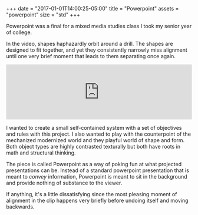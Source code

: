 +++
date = "2017-01-01T14:00:25-05:00"
title = "Powerpoint"
assets = "powerpoint"
size = "std"
+++

Powerpoint was a final for a mixed media studies class I took my senior year of college.

In the video, shapes haphazardly orbit around a drill. The shapes are designed to fit together, and yet they consistently narrowly miss alignment until one very brief moment that leads to them separating once again.


<div class="videoWrapper">
<iframe src="https://player.vimeo.com/video/173984674" width="100%" frameborder="0" webkitallowfullscreen mozallowfullscreen allowfullscreen></iframe>
</div>

I wanted to create a small self-contained system with a set of objectives and rules with this project. I also wanted to play with the counterpoint of the mechanized modernized world and they playful world of shape and form. Both object types are highly contrasted texturally but both have roots in math and structural thinking.

The piece is called Powerpoint as a way of poking fun at what projected presentations can be. Instead of a standard powerpoint presentation that is meant to _convey_ information, Powerpoint is meant to sit in the background and provide nothing of substance to the viewer.

If anything, it's a little dissatisfying since the most pleasing moment of alignment in the clip happens very briefly before undoing itself and moving backwards.
